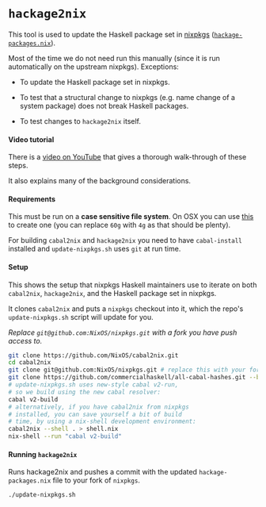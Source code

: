 # `hackage2nix`

This tool is used to update the Haskell package set in
[nixpkgs](https://github.com/NixOS/nixpkgs)
([`hackage-packages.nix`](https://github.com/NixOS/nixpkgs/blob/master/pkgs/development/haskell-modules/hackage-packages.nix)).

Most of the time we do not need run this manually (since it is run automatically
on the upstream nixpkgs).  Exceptions:

* To update the Haskell package set in nixpkgs.

* To test that a structural change to nixpkgs (e.g. name change of a system
  package) does not break Haskell packages.

* To test changes to `hackage2nix` itself.

#### Video tutorial

There is a [video on YouTube](https://www.youtube.com/watch?v=qX0mgtSm360)
that gives a thorough walk-through of these steps.

It also explains many of the background considerations.

#### Requirements

This must be run on a **case sensitive file system**.
On OSX you can use [this](https://gist.github.com/dixson3/8360571) to create one
(you can replace `60g` with `4g` as that should be plenty).

For building `cabal2nix` and `hackage2nix` you need to have `cabal-install`
installed and `update-nixpkgs.sh` uses `git` at run time.

#### Setup

This shows the setup that nixpkgs Haskell maintainers use to iterate on both
`cabal2nix`, `hackage2nix`, and the Haskell package set in nixpkgs.

It clones `cabal2nix` and puts a `nixpkgs` checkout into it, which the
repo's `update-nixpkgs.sh` script will update for you.

_Replace `git@github.com:NixOS/nixpkgs.git` with a fork you have push access
to._

```sh
git clone https://github.com/NixOS/cabal2nix.git
cd cabal2nix
git clone git@github.com:NixOS/nixpkgs.git # replace this with your fork
git clone https://github.com/commercialhaskell/all-cabal-hashes.git --branch hackage hackage
# update-nixpkgs.sh uses new-style cabal v2-run,
# so we build using the new cabal resolver:
cabal v2-build
# alternatively, if you have cabal2nix from nixpkgs
# installed, you can save yourself a bit of build
# time, by using a nix-shell development environment:
cabal2nix --shell . > shell.nix
nix-shell --run "cabal v2-build"
```

#### Running `hackage2nix`

Runs hackage2nix and pushes a commit with the updated `hackage-packages.nix`
file to your fork of `nixpkgs`.

```sh
./update-nixpkgs.sh
```
